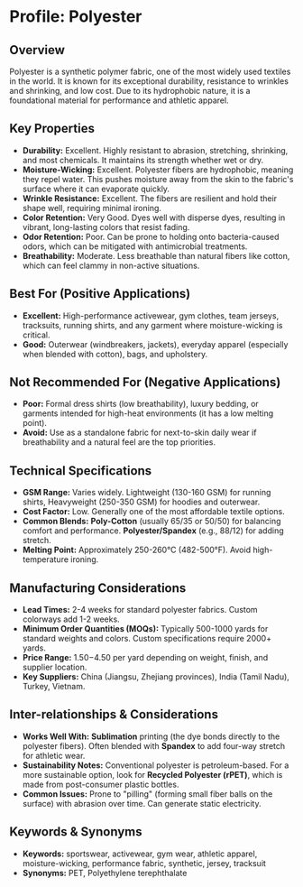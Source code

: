 # Profile: Polyester

## Overview
Polyester is a synthetic polymer fabric, one of the most widely used textiles in the world. It is known for its exceptional durability, resistance to wrinkles and shrinking, and low cost. Due to its hydrophobic nature, it is a foundational material for performance and athletic apparel.

## Key Properties
- **Durability:** Excellent. Highly resistant to abrasion, stretching, shrinking, and most chemicals. It maintains its strength whether wet or dry.
- **Moisture-Wicking:** Excellent. Polyester fibers are hydrophobic, meaning they repel water. This pushes moisture away from the skin to the fabric's surface where it can evaporate quickly.
- **Wrinkle Resistance:** Excellent. The fibers are resilient and hold their shape well, requiring minimal ironing.
- **Color Retention:** Very Good. Dyes well with disperse dyes, resulting in vibrant, long-lasting colors that resist fading.
- **Odor Retention:** Poor. Can be prone to holding onto bacteria-caused odors, which can be mitigated with antimicrobial treatments.
- **Breathability:** Moderate. Less breathable than natural fibers like cotton, which can feel clammy in non-active situations.

## Best For (Positive Applications)
- **Excellent:** High-performance activewear, gym clothes, team jerseys, tracksuits, running shirts, and any garment where moisture-wicking is critical.
- **Good:** Outerwear (windbreakers, jackets), everyday apparel (especially when blended with cotton), bags, and upholstery.

## Not Recommended For (Negative Applications)
- **Poor:** Formal dress shirts (low breathability), luxury bedding, or garments intended for high-heat environments (it has a low melting point).
- **Avoid:** Use as a standalone fabric for next-to-skin daily wear if breathability and a natural feel are the top priorities.

## Technical Specifications
- **GSM Range:** Varies widely. Lightweight (130-160 GSM) for running shirts, Heavyweight (250-350 GSM) for hoodies and outerwear.
- **Cost Factor:** Low. Generally one of the most affordable textile options.
- **Common Blends:** **Poly-Cotton** (usually 65/35 or 50/50) for balancing comfort and performance. **Polyester/Spandex** (e.g., 88/12) for adding stretch.
- **Melting Point:** Approximately 250-260°C (482-500°F). Avoid high-temperature ironing.

## Manufacturing Considerations
- **Lead Times:** 2-4 weeks for standard polyester fabrics. Custom colorways add 1-2 weeks.
- **Minimum Order Quantities (MOQs):** Typically 500-1000 yards for standard weights and colors. Custom specifications require 2000+ yards.
- **Price Range:** $1.50-$4.50 per yard depending on weight, finish, and supplier location.
- **Key Suppliers:** China (Jiangsu, Zhejiang provinces), India (Tamil Nadu), Turkey, Vietnam.

## Inter-relationships & Considerations
- **Works Well With:** **Sublimation** printing (the dye bonds directly to the polyester fibers). Often blended with **Spandex** to add four-way stretch for athletic wear.
- **Sustainability Notes:** Conventional polyester is petroleum-based. For a more sustainable option, look for **Recycled Polyester (rPET)**, which is made from post-consumer plastic bottles.
- **Common Issues:** Prone to "pilling" (forming small fiber balls on the surface) with abrasion over time. Can generate static electricity.

## Keywords & Synonyms
- **Keywords:** sportswear, activewear, gym wear, athletic apparel, moisture-wicking, performance fabric, synthetic, jersey, tracksuit
- **Synonyms:** PET, Polyethylene terephthalate